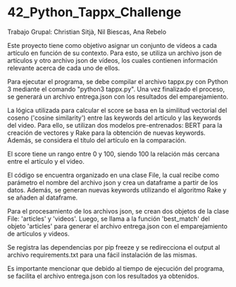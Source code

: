 <h1>42_Python_Tappx_Challenge</h1>

Trabajo Grupal: Christian Sitjà, Nil Biescas, Ana Rebelo

Este proyecto tiene como objetivo asignar un conjunto de vídeos a cada artículo en función de su contexto. Para esto, se utiliza un archivo json de artículos y otro archivo json de vídeos, los cuales contienen información relevante acerca de cada uno de ellos.

Para ejecutar el programa, se debe compilar el archivo tappx.py con Python 3 mediante el comando "python3 tappx.py". Una vez finalizado el proceso, se generará un archivo entrega.json con los resultados del emparejamiento.

La lógica utilizada para calcular el score se basa en la similitud vectorial del coseno ('cosine similarity') entre las keywords del artículo y las keywords del video. Para ello, se utilizan dos modelos pre-entrenados: BERT para la creación de vectores y Rake para la obtención de nuevas keywords. Además, se considera el título del artículo en la comparación.

El score tiene un rango entre 0 y 100, siendo 100 la relación más cercana entre el artículo y el video.

El código se encuentra organizado en una clase File, la cual recibe como parámetro el nombre del archivo json y crea un dataframe a partir de los datos. Además, se generan nuevas keywords utilizando el algoritmo Rake y se añaden al dataframe.

Para el procesamiento de los archivos json, se crean dos objetos de la clase File: 'articles' y 'videos'. Luego, se llama a la función 'best_match' del objeto 'articles' para generar el archivo entrega.json con el emparejamiento de artículos y videos.

Se registra las dependencias por pip freeze y se redirecciona el output al archivo requirements.txt para una fácil instalación de las mismas.

Es importante mencionar que debido al tiempo de ejecución del programa, se facilita el archivo entrega.json con los resultados ya obtenidos.

